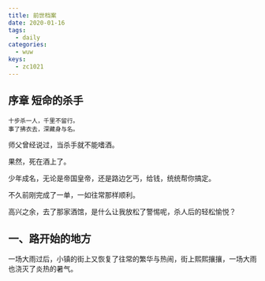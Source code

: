 ```yaml
---
title: 前世档案
date: 2020-01-16
tags:
  - daily
categories:
  - wuw
keys:
  - zc1021
---
```


## 序章 短命的杀手

```plaintext
十步杀一人，千里不留行。
事了拂衣去，深藏身与名。
```

师父曾经说过，当杀手就不能嗜酒。

果然，死在酒上了。

少年成名，无论是帝国皇帝，还是路边乞丐，给钱，统统帮你搞定。

不久前刚完成了一单，一如往常那样顺利。

高兴之余，去了那家酒馆，是什么让我放松了警惕呢，杀人后的轻松愉悦？

## 一、路开始的地方

一场大雨过后，小镇的街上又恢复了往常的繁华与热闹，街上熙熙攘攘，一场大雨也浇灭了炎热的暑气。


